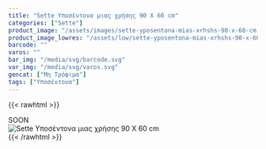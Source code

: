 ```yaml
---
title: "Sette Υποσέντονα μιας χρήσης 90 Χ 60 cm"
categories: ["Sette"]
product_image: "/assets/images/sette-yposentona-mias-xrhshs-90-x-60-cm.jpg"
product_image_lowres: "/assets/low/sette-yposentona-mias-xrhshs-90-x-60-cm.jpg"
barcode: ""
varos: ""
bar_img: "/media/svg/barcode.svg"
var_img: "/media/svg/varos.svg"
gencat: ["Μη Τρόφιμα"]
tags: ["Υποσέντονα"]
---
```

{{< rawhtml >}}

<div class="sload443"><div class="product">SOON<br><div class="pimg"><img alt="Sette Υποσέντονα μιας χρήσης 90 Χ 60 cm" title="Sette Υποσέντονα μιας χρήσης 90 Χ 60 cm" src="/assets/images/sette-yposentona-mias-xrhshs-90-x-60-cm.jpg"></div></div></div>
{{< /rawhtml >}}


